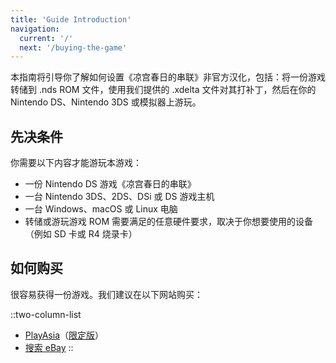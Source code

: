```yaml
---
title: 'Guide Introduction'
navigation:
  current: '/'
  next: '/buying-the-game'
---
```


本指南将引导你了解如何设置《凉宫春日的串联》非官方汉化，包括：将一份游戏转储到 .nds ROM 文件，使用我们提供的 .xdelta 文件对其打补丁，然后在你的 Nintendo DS、Nintendo 3DS 或模拟器上游玩。

## 先决条件
你需要以下内容才能游玩本游戏：

* 一份 Nintendo DS 游戏《凉宫春日的串联》
* 一台 Nintendo 3DS、2DS、DSi 或 DS 游戏主机
* 一台 Windows、macOS 或 Linux 电脑
* 转储或游玩游戏 ROM 需要满足的任意硬件要求，取决于你想要使用的设备（例如 SD 卡或 R4 烧录卡）

## 如何购买
很容易获得一份游戏。我们建议在以下网站购买：

::two-column-list
* [PlayAsia](https://www.play-asia.com/suzumiya-haruhi-no-chokuretsu/13/70337q)（[限定版](https://www.play-asia.com/suzumiya-haruhi-no-chokuretsu-chou-sos-dandanin-collection/13/70337s)）
* [搜索 eBay](https://www.ebay.com/sch?&_nkw=Suzumiya+Haruhi+no+Chokuretsu)
::
